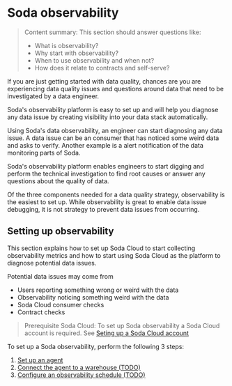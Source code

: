 # Soda observability

> Content summary: This section should answer questions like:
> * What is observability?
> * Why start with observability?
> * When to use observability and when not?
> * How does it relate to contracts and self-serve?

If you are just getting started with data quality, chances are you 
are experiencing data quality issues and questions around data that 
need to be investigated by a data engineer.

Soda's observability platform is easy to set up and will help you 
diagnose any data issue by creating visibility into your data stack
automatically.

Using Soda's data observability, an engineer can start diagnosing any 
data issue.  A data issue can be an consumer that has noticed some weird data 
and asks to verify.  Another example is a alert notification of the data 
monitoring parts of Soda.  

Soda's observability platform enables engineers to start digging and perform 
the technical investigation to find root causes or answer any questions about 
the quality of data.

Of the three components needed for a data quality strategy, observability is the 
easiest to set up.  While observability is great to enable data issue debugging, 
it is not strategy to prevent data issues from occurring.

## Setting up observability

This section explains how to set up Soda Cloud to start collecting 
observability metrics and how to start using Soda Cloud as the 
platform to diagnose potential data issues.

Potential data issues may come from 
* Users reporting something wrong or weird with the data
* Observability noticing something weird with the data
* Soda Cloud consumer checks
* Contract checks

> Prerequisite Soda Cloud: To set up Soda observability a Soda Cloud account is required.
> See [Seting up a Soda Cloud account](../04_setting_up_a_soda_cloud_account/README.md)

To set up a Soda observability, perform the following 3 steps:
1. [Set up an agent](../05_setting_up_soda_agent/README.md)
2. [Connect the agent to a warehouse (TODO)](#TODO)
3. [Configure an observability schedule (TODO)](#TODO)
